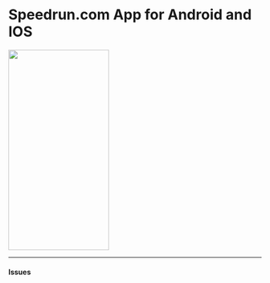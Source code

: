 # Speedrun.com App for Android and IOS

<img src="https://github.com/Asiern/Speerun.comApp/blob/master/Home.jpeg" width="200" height="400" />

---

#### Issues
